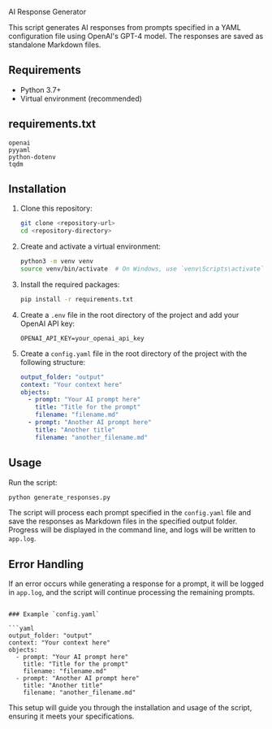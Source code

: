  AI Response Generator

This script generates AI responses from prompts specified in a YAML configuration file using OpenAI's GPT-4 model. The responses are saved as standalone Markdown files.

## Requirements

- Python 3.7+
- Virtual environment (recommended)

## requirements.txt

```text
openai
pyyaml
python-dotenv
tqdm

```

## Installation

1. Clone this repository:
   ```bash
   git clone <repository-url>
   cd <repository-directory>
   ```

2. Create and activate a virtual environment:
   ```bash
   python3 -m venv venv
   source venv/bin/activate  # On Windows, use `venv\Scripts\activate`
   ```

3. Install the required packages:
   ```bash
   pip install -r requirements.txt
   ```

4. Create a `.env` file in the root directory of the project and add your OpenAI API key:
   ```env
   OPENAI_API_KEY=your_openai_api_key
   ```

5. Create a `config.yaml` file in the root directory of the project with the following structure:
   ```yaml
   output_folder: "output"
   context: "Your context here"
   objects:
     - prompt: "Your AI prompt here"
       title: "Title for the prompt"
       filename: "filename.md"
     - prompt: "Another AI prompt here"
       title: "Another title"
       filename: "another_filename.md"
   ```

## Usage

Run the script:
```bash
python generate_responses.py
```

The script will process each prompt specified in the `config.yaml` file and save the responses as Markdown files in the specified output folder. Progress will be displayed in the command line, and logs will be written to `app.log`.

## Error Handling

If an error occurs while generating a response for a prompt, it will be logged in `app.log`, and the script will continue processing the remaining prompts.
```

### Example `config.yaml`

```yaml
output_folder: "output"
context: "Your context here"
objects:
  - prompt: "Your AI prompt here"
    title: "Title for the prompt"
    filename: "filename.md"
  - prompt: "Another AI prompt here"
    title: "Another title"
    filename: "another_filename.md"
```

This setup will guide you through the installation and usage of the script, ensuring it meets your specifications.